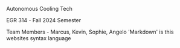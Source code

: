 Autonomous Cooling Tech

EGR 314 - Fall 2024 Semester

Team Members - Marcus, Kevin, Sophie, Angelo 
'Markdown' is this websites syntax language















